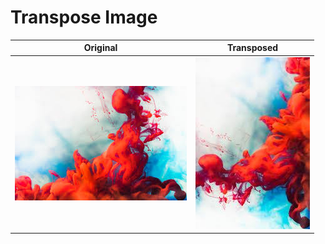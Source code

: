 # Transpose Image

Original | Transposed
--- | ---
![abstract_2](../examples/abstract_2.jpg) | ![transposed](../examples/transposed.jpg)

